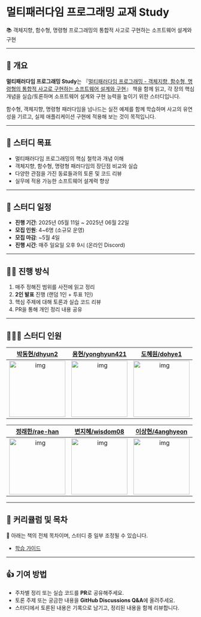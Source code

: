 # 멀티패러다임 프로그래밍 교재 Study

📚 객체지향, 함수형, 명령형 프로그래밍의 통합적 사고로 구현하는 소프트웨어 설계와 구현

---

## 📝 개요

**멀티패러다임 프로그래밍 Study**는 『[멀티패러다임 프로그래밍 - 객체지향, 함수형, 명령형의 통합적 사고로 구현하는 소프트웨어 설계와 구현](https://product.kyobobook.co.kr/detail/S000216318962)』 책을 함께 읽고, 각 장의 핵심 개념을 실습/토론하며 소프트웨어 설계와 구현 능력을 높이기 위한 스터디입니다.

함수형, 객체지향, 명령형 패러다임을 넘나드는 실전 예제를 함께 학습하며 사고의 유연성을 기르고, 실제 애플리케이션 구현에 적용해 보는 것이 목적입니다.

---

## 🎯 스터디 목표

- 멀티패러다임 프로그래밍의 핵심 철학과 개념 이해
- 객체지향, 함수형, 명령형 패러다임의 장단점 비교와 실습
- 다양한 관점을 가진 동료들과의 토론 및 코드 리뷰
- 실무에 적용 가능한 소프트웨어 설계력 향상

---

## 📅 스터디 일정

- **진행 기간**: 2025년 05월 11일 ~ 2025년 06월 22일
- **모집 인원**: 4~6명 (소규모 운영)
- **모집 마감**: ~5월 4일
- **진행 시간**: 매주 일요일 오후 9시 (온라인 Discord)

---

## 🧑‍💻 진행 방식

1. 매주 정해진 범위를 사전에 읽고 정리
2. **2인 발표** 진행 (랜덤 1인 + 투표 1인)
3. 핵심 주제에 대해 토론과 실습 코드 리뷰
4. PR을 통해 개인 정리 내용 공유

---

## 👨‍👩‍👦 스터디 인원

|                                   [박동현/dhyun2](https://github.com/dhyun2)                                    |                                    [용현/yonghyun421](https://github.com/yonghyun421)                                     |                                   [도혜원/dohye1](https://github.com/dohye1)                                    |
| :-------------------------------------------------------------------------------------------------------------: | :-----------------------------------------------------------------------------------------------------------------------: | :-------------------------------------------------------------------------------------------------------------: |
| [<img src="https://github.com/dhyun2.png" alt="img" height="150px" width="150px" />](https://github.com/dhyun2) | [<img src="https://github.com/yonghyun421.png" alt="img" height="150px" width="150px" />](https://github.com/yonghyun421) | [<img src="https://github.com/dohye1.png" alt="img" height="150px" width="150px" />](https://github.com/dohye1) |

|                                   [정래한/rae-han](https://github.com/rae-han)                                    |                                   [변지혜/wisdom08](https://github.com/wisdom08)                                    |                                   [이상현/4anghyeon](https://github.com/4anghyeon)                                    |
| :---------------------------------------------------------------------------------------------------------------: | :-----------------------------------------------------------------------------------------------------------------: | :-------------------------------------------------------------------------------------------------------------------: |
| [<img src="https://github.com/rae-han.png" alt="img" height="150px" width="150px" />](https://github.com/rae-han) | [<img src="https://github.com/wisdom08.png" alt="img" height="150px" width="150px" />](https://github.com/wisdom08) | [<img src="https://github.com/4anghyeon.png" alt="img" height="150px" width="150px" />](https://github.com/4anghyeon) |

---

## 📖 커리큘럼 및 목차

📌 아래는 책의 전체 목차이며, 스터디 중 일부 조정될 수 있습니다.

- [학습 가이드](https://github.com/dev-bookclub/multiparadigm/wiki/%F0%9F%93%98-%EB%A9%80%ED%8B%B0%ED%8C%A8%EB%9F%AC%EB%8B%A4%EC%9E%84-%ED%94%84%EB%A1%9C%EA%B7%B8%EB%9E%98%EB%B0%8D-%EC%8A%A4%ED%84%B0%EB%94%94-%EA%B0%80%EC%9D%B4%EB%93%9C)

---

## 👍 기여 방법

- 주차별 정리 또는 실습 코드를 **PR**로 공유해주세요.
- 토론 주제 또는 궁금한 내용을 **GitHub Discussions Q&A**에 올려주세요.
- 스터디에서 토론된 내용은 기록으로 남기고, 정리된 내용을 함께 리뷰합니다.
